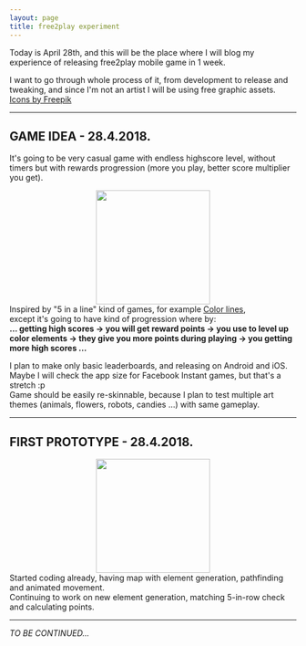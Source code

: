 ```yaml
---
layout: page
title: free2play experiment
---
```


Today is April 28th, and this will be the place where I will blog my experience of releasing free2play mobile game in 1 week.
<br />

I want to go through whole process of it, from development to release and tweaking, and since I'm not an artist I will be using free graphic assets.<br />
<a href='https://www.freepik.com/free-vector/flat-animal-heads-set_715458.htm'>Icons by Freepik</a>
<br />

<hr />
<h2>GAME IDEA - 28.4.2018.</h2>

It's going to be very casual game with endless highscore level, without timers but with rewards progression (more you play, better score multiplier you get).
<br />

<img style="margin: auto; display: block;" src="{{ site.baseurl }}/img/f2p/color-lines.png" width="200px" />
Inspired by "5 in a line" kind of games, for example <a href='http://vsg.quasihome.com/lines/index.html' target='\_blank'>Color lines</a>,<br />
except it's going to have kind of progression where by: <br /> <b>... getting high scores -> you will get reward points -> you use to level up color elements -> they give you more points during playing -> you getting more high scores ...</b>

I plan to make only basic leaderboards, and releasing on Android and iOS. Maybe I will check the app size for Facebook Instant games, but that's a stretch :p<br />
Game should be easily re-skinnable, because I plan to test multiple art themes (animals, flowers, robots, candies ...) with same gameplay.

<hr />
<h2>FIRST PROTOTYPE - 28.4.2018.</h2>

<img style="margin: auto; display: block;" src="{{ site.baseurl }}/img/f2p/day1.gif" width="200px" />
Started coding already, having map with element generation, pathfinding and animated movement.<br />
Continuing to work on new element generation, matching 5-in-row check and calculating points.

<hr />
<i>TO BE CONTINUED...</i>
